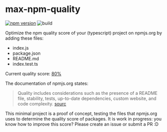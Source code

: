 # max-npm-quality
[![npm version](https://badge.fury.io/js/max-npm-quality.svg)](https://badge.fury.io/js/max-npm-quality) ![build](https://github.com/BasLee/max-npm-quality/actions/workflows/build.yml/badge.svg)

Optimize the npm quality score of your (typescript) project on npmjs.org by adding these files:
- index.js
- package.json
- README.md
- index.test.ts

Current quality score: [80%](https://www.npmjs.com/search?q=max-npm-quality)

The documentation of npmjs.org states:
> Quality includes considerations such as the presence of a README file, stability, tests, up-to-date dependencies, custom website, and code complexity.
[sourc](https://docs.npmjs.com/searching-for-and-choosing-packages-to-download#quality)
 
This minimal project is a proof of concept, testing the files that npmjs.org uses to determine the quality score of packages.
It is work in progress: you know how to improve this score? Please create an issue or submit a PR :D

